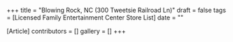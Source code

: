 +++
title = "Blowing Rock, NC (300 Tweetsie Railroad Ln)"
draft = false
tags = [Licensed Family Entertainment Center Store List]
date = ""

[Article]
contributors = []
gallery = []
+++